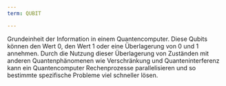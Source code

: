 ```yaml
---
term: QUBIT

---
```

Grundeinheit der Information in einem Quantencomputer. Diese Qubits können den Wert 0, den Wert 1 oder eine Überlagerung von 0 und 1 annehmen. Durch die Nutzung dieser Überlagerung von Zuständen mit anderen Quantenphänomenen wie Verschränkung und Quanteninterferenz kann ein Quantencomputer Rechenprozesse parallelisieren und so bestimmte spezifische Probleme viel schneller lösen.